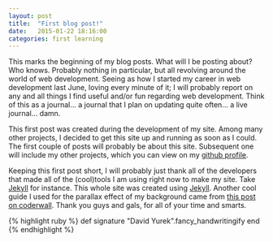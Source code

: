 ```yaml
---
layout: post
title:  "First blog post!"
date:   2015-01-22 18:16:00
categories: first learning
---
```


This marks the beginning of my blog posts. What will I be posting about? Who knows. Probably nothing in particular, but all revolving around the world of web development. Seeing as how I started my career in web development last June, loving every minute of it; I will probably report on any and all things I find useful and/or fun regarding web development. Think of this as a journal... a journal that I plan on updating quite often... a live journal... damn.

This first post was created during the development of my site. Among many other projects, I decided to get this site up and running as soon as I could. The first couple of posts will probably be about this site. Subsequent one will include my other projects, which you can view on my [github profile][github].

Keeping this first post short, I will probably just thank all of the developers that made all of the (cool)tools I am using right now to make my site. Take [Jekyll][jekyll] for instance. This whole site was created using [Jekyll][jekyll]. Another cool guide I used for the parallax effect of my background came from [this post on coderwall][coderwallpost]. Thank you guys and gals, for all of your time and smarts.

{% highlight ruby %}
def signature
  "David Yurek".fancy_handwritingify
end
{% endhighlight %}

[jekyll]:        http://jekyllrb.com
[coderwallpost]: https://coderwall.com/p/xh2unq/parallax-scroll-with-css
[github]:        https://github.com/millidavids
